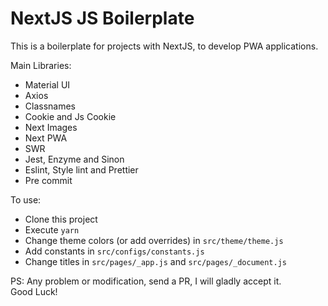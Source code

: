 # NextJS JS Boilerplate

This is a boilerplate for projects with NextJS, to develop PWA applications.

Main Libraries:

- Material UI
- Axios
- Classnames
- Cookie and Js Cookie
- Next Images
- Next PWA
- SWR
- Jest, Enzyme and Sinon
- Eslint, Style lint and Prettier
- Pre commit

To use:

- Clone this project
- Execute ```yarn```
- Change theme colors (or add overrides) in ```src/theme/theme.js```
- Add constants in ```src/configs/constants.js```
- Change titles in ```src/pages/_app.js``` and ```src/pages/_document.js```


PS: Any problem or modification, send a PR, I will gladly accept it.  
Good Luck!
